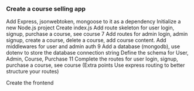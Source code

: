 ### Create a course selling app
Add Express, jsonwebtoken, mongoose to it as a dependency
Initialize a new Node.js project
Create index.js
Add route skeleton for user login, signup, purchase a course, see course
7
Add routes for admin login, admin signup, create a course, delete a course, add course content.
Add middlewares for user and admin auth
9
Add a database (mongodb), use dotenv to store the database connection string
Define the schema for User, Admin, Course, Purchase
11
Complete the routes for user login, signup, purchase a course, see course (Extra points Use express routing to better structure your routes)

Create the frontend

